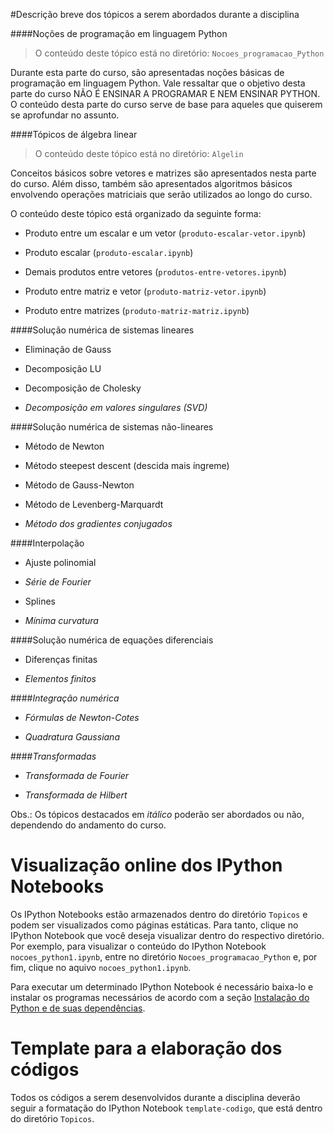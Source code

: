 #Descrição breve dos tópicos a serem abordados durante a disciplina

####Noções de programação em linguagem Python

> O conteúdo deste tópico está no diretório: `Nocoes_programacao_Python`

Durante esta parte do curso, são apresentadas noções básicas de
programação em linguagem Python. Vale ressaltar que o objetivo desta
parte do curso NÃO É ENSINAR A PROGRAMAR E NEM ENSINAR PYTHON. O
conteúdo desta parte do curso serve de base para aqueles que 
quiserem se aprofundar no assunto.

####Tópicos de álgebra linear

> O conteúdo deste tópico está no diretório: `Algelin`

Conceitos básicos sobre vetores e matrizes são apresentados nesta
parte do curso. Além disso, também são apresentados algoritmos 
básicos envolvendo operações matriciais que serão utilizados ao
longo do curso.

O conteúdo deste tópico está organizado da seguinte forma:

* Produto entre um escalar e um vetor (`produto-escalar-vetor.ipynb`)

* Produto escalar (`produto-escalar.ipynb`)

* Demais produtos entre vetores (`produtos-entre-vetores.ipynb`)

* Produto entre matriz e vetor (`produto-matriz-vetor.ipynb`)

* Produto entre matrizes (`produto-matriz-matriz.ipynb`)

####Solução numérica de sistemas lineares

* Eliminação de Gauss

* Decomposição LU

* Decomposição de Cholesky

* *Decomposição em valores singulares (SVD)*

####Solução numérica de sistemas não-lineares

* Método de Newton

* Método steepest descent (descida mais íngreme)

* Método de Gauss-Newton

* Método de Levenberg-Marquardt

* *Método dos gradientes conjugados*

####Interpolação

* Ajuste polinomial

* *Série de Fourier*

* Splines

* *Mínima curvatura*

####Solução numérica de equações diferenciais

* Diferenças finitas

* *Elementos finitos*

####*Integração numérica*

* *Fórmulas de Newton-Cotes*

* *Quadratura Gaussiana*

####*Transformadas*

* *Transformada de Fourier*

* *Transformada de Hilbert*

Obs.: Os tópicos destacados em *itálico* poderão ser abordados ou não,
dependendo do andamento do curso.

# Visualização online dos IPython Notebooks

Os IPython Notebooks estão armazenados dentro do diretório
`Topicos` e podem ser visualizados
como páginas estáticas. Para tanto, clique no IPython Notebook que 
você deseja visualizar dentro do respectivo diretório. Por exemplo,
para visualizar o conteúdo do IPython Notebook `nocoes_python1.ipynb`,
entre no diretório `Nocoes_programacao_Python` e, por fim, clique no 
aquivo `nocoes_python1.ipynb`.

Para executar um determinado IPython Notebook é necessário 
baixa-lo e instalar os programas necessários de acordo com a seção
[Instalação do Python e de suas dependências](https://github.com/birocoles/Disciplina-metodos-computacionais#instala%C3%A7%C3%A3o-do-python-e-de-suas-depend%C3%AAncias).

# Template para a elaboração dos códigos

Todos os códigos a serem desenvolvidos durante a disciplina deverão
seguir a formatação do IPython Notebook `template-codigo`, que está
dentro do diretório `Topicos`.
